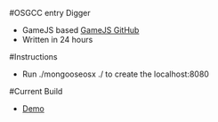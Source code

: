 #OSGCC entry Digger
- GameJS based [GameJS GitHub](https://github.com/oberhamsi/gamejs)
- Written in 24 hours

#Instructions
- Run ./mongooseosx ./ to create the localhost:8080

#Current Build
- [Demo](http://ninjapanzer.github.com/digger-osgcc6/ "Demo")